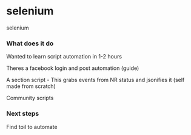 # selenium
selenium

### What does it do

Wanted to learn script automation in 1-2 hours

Theres a facebook login and post automation (guide)

A section script - This grabs events from NR status and jsonifies it (self made from scratch)

Community scripts

### Next steps 

Find toil to automate

